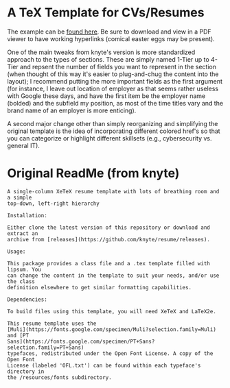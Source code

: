 # A TeX Template for CVs/Resumes

The example can be [found here](https://github.com/vikhari/latex-cv-template/blob/master/vikhari-cv-example.pdf).
Be sure to download and view in a PDF viewer to have working hyperlinks (comical easter eggs may be present).

One of the main tweaks from knyte's version is  more standardized approach to the types of sections. These are simply named 1-Tier up to 4-Tier and repsent the number of fields you want to represent in the section (when thought of this way it's easier to plug-and-chug the content into the layout); I recommend putting the more important fields as the first argument (for instance, I leave out location of employer as that seems rather useless with Google these days, and have the first item be the employer name (bolded) and the subfield my position, as most of the time titles vary and the brand name of an employer is more enticing).

A second major change other than simply reorganizing and simplifying the original template is the idea of incorporating different colored href's so that you can categorize or highlight different skillsets (e.g., cybersecurity vs. general IT).

# Original ReadMe (from knyte)

```
A single-column XeTeX resume template with lots of breathing room and a simple
top-down, left-right hierarchy

Installation:

Either clone the latest version of this repository or download and extract an
archive from [releases](https://github.com/knyte/resume/releases).

Usage:

This package provides a class file and a .tex template filled with lipsum. You
can change the content in the template to suit your needs, and/or use the class
definition elsewhere to get similar formatting capabilities.

Dependencies:

To build files using this template, you will need XeTeX and LaTeX2e.

This resume template uses the
[Muli](https://fonts.google.com/specimen/Muli?selection.family=Muli) and [PT
Sans](https://fonts.google.com/specimen/PT+Sans?selection.family=PT+Sans)
typefaces, redistributed under the Open Font License. A copy of the Open Font
License (labeled 'OFL.txt') can be found within each typeface's directory in
the /resources/fonts subdirectory.
```
